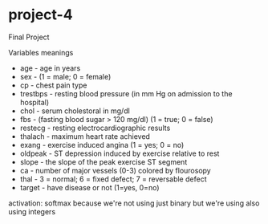 # project-4
Final Project

Variables meanings
- age - age in years 
- sex - (1 = male; 0 = female) 
- cp - chest pain type 
- trestbps - resting blood pressure (in mm Hg on admission to the hospital) 
- chol - serum cholestoral in mg/dl 
- fbs - (fasting blood sugar > 120 mg/dl) (1 = true; 0 = false) 
- restecg - resting electrocardiographic results 
- thalach - maximum heart rate achieved 
- exang - exercise induced angina (1 = yes; 0 = no) 
- oldpeak - ST depression induced by exercise relative to rest 
- slope - the slope of the peak exercise ST segment 
- ca - number of major vessels (0-3) colored by flourosopy 
- thal - 3 = normal; 6 = fixed defect; 7 = reversable defect 
- target - have disease or not (1=yes, 0=no)

activation: softmax because we're not using just binary but we're using also using integers
